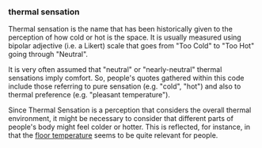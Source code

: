### thermal sensation

Thermal sensation is the name that has been historically
given to the perception of how cold or hot is the space.
It is usually measured using bipolar adjective (i.e. a 
Likert) scale that goes from "Too Cold" to "Too Hot" 
going through "Neutral".

It is very often assumed that "neutral" or "nearly-neutral"
thermal sensations imply comfort. So, people's quotes gathered
within this code include those referring to pure sensation (e.g.
"cold", "hot") and also to thermal preference (e.g. "pleasant 
temperature").

Since Thermal Sensation is a perception that considers 
the overall thermal environment, it might be necessary 
to consider that different parts of people's body might 
feel colder or hotter. This is reflected, for instance, 
in that the [floor temperature](code=floor_contact_temperature)
seems to be quite relevant for people.
